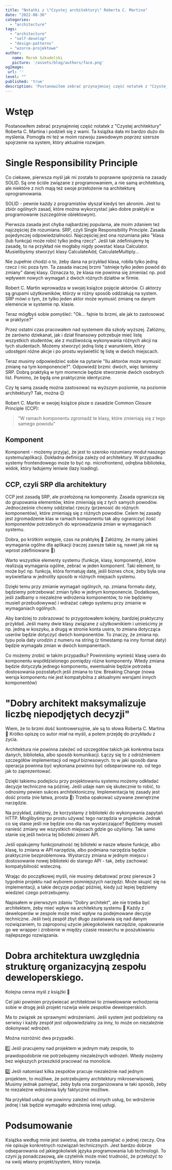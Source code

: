 ```yaml
---
title: "Notatki z \"Czystej architektury\" Roberta C. Martina"
date: "2022-08-30"
categories: 
  - "architecture"
tags: 
  - "architecture"
  - "self-develop"
  - "design-patterns"
  - "wzorce-projektowe"
author:
   name: Marek Szkudelski
   picture: '/assets/blog/authors/face.png'
ogImage:
 url: ''
level: ""
published: 'true'
description: 'Postanowiłem zebrać przynajmniej część notatek z "Czystej architektury" Roberta C. Martina i podzieli się z wami. Ta książka dała mi bardzo dużo do myślenia. Pomogła mi też w moim rozwoju zawodowym poprzez szersze spojrzenie na system, który aktualnie rozwijam.'
---
```


# Wstęp

Postanowiłem zebrać przynajmniej część notatek z "Czystej architektury" Roberta C. Martina i podzieli się z wami. Ta książka dała mi bardzo dużo do myślenia. Pomogła mi też w moim rozwoju zawodowym poprzez szersze spojrzenie na system, który aktualnie rozwijam.

# Single Responsibility Principle

Co ciekawe, pierwsza myśl jak mi została to poprawne spojrzenia na zasady SOLID. Są one ściśle związane z programowaniem, a nie samą architekturą, ale niektóre z nich mają też swoje przełożenie na architekturę oprogramowania.

SOLID - pewnie każdy z programistów słyszał kiedyś ten akronim. Jest to zbiór ogólnych zasad, które można wykorzystać jako dobre praktyki w programowanie (szczególnie obiektowym).

Pierwsza zasada jest chyba najbardziej popularna, ale moim zdaniem też najczęściej źle rozumiana. SRP, czyli Single Responsibility Principle. Zasada pojedynczej odpowiedzialności. Najczęściej jest ona rozumiana jako "klasa (lub funkcja) może robić tylko jedną rzecz". Jeśli tak zdefiniujemy tę zasadę, to na przykład nie mogłaby nigdy powstać klasa Calculator. Musielibyśmy stworzyć klasy CalculateAdd, CalculateMultiply...

Nie zupełnie chodzi o to, żeby dana na przykład klasa, robiła tylko jedną rzecz i nic poza tym. Ta zasada inaczej brzmi "istnieje tylko jeden powód do zmiany" danej klasy. Oznacza to, że klasa nie powinna się zmieniać np. pod wpływem nowych wymagań z dwóch różnych działów w firmie.

Robert C. Martin wprowadza w swojej książce pojęcie aktorów. Ci aktorzy są grupami użytkowników, którzy w różny sposób oddziałują na system. SRP mówi o tym, że tylko jeden aktor może wymusić zmianę na danym elemencie w systemie np. klasie.

Teraz mógłbyś sobie pomyśleć: "Ok... fajnie to brzmi, ale jak to zastosować w praktyce?"

Przez ostatni czas pracowałem nad systemem dla szkoły wyższej. Załóżmy, że zarówno dziekanat, jak i dział finansowy potrzebuje mieć listę wszystkich studentów, ale z możliwością wykonywania różnych akcji na tych studentach. Możemy stworzyć jedną listę z warunkiem, który udostępni różne akcje i po prostu wyświetlić tę listę w dwóch miejscach.

Teraz musimy odpowiedzieć sobie na pytanie "Ilu aktorów może wymusić zmianę na tym komponencie?". Odpowiedź brzmi: dwóch, więc łamiemy SRP. Dobrą praktyką w tym momencie będzie stworzenie dwóch osobnych list. Pomimo, że będą one praktycznie identyczne.

Czy tę samą zasadę można zastosować na wyższym poziomie, na poziomie architektury? Tak, można 😉

Robert C. Martin w swojej książce pisze o zasadzie Common Closure Principle (CCP):

> "W ramach komponentu zgromadź te klasy, które zmieniają się z tego samego powodu"

## Komponent

Komponent - możemy przyjąć, że jest to szeroko rozumiany moduł naszego systemu/aplikacji. Dokładna definicja zależy od architektury. W przypadku systemy frontendowego może to być np. microfrontend, odrębna biblioteka, widok, który ładujemy leniwie (lazy loading).

## CCP, czyli SRP dla architektury

CCP jest zasadą SRP, ale przełożoną na komponenty. Zasada ogranicza się do grupowania elementów, które zmieniają się z tych samych powodów. Jednocześnie chcemy oddzielać rzeczy (przenosić do różnych komponentów), które zmieniają się z różnych powodów. Celem tej zasady jest zgromadzenie klas w ramach komponentu tak aby ograniczyć ilość komponentów potrzebnych do wprowadzania zmian w wymaganiach systemu.

Dobra, po krótkim wstępie, czas na praktykę 🙂 Załóżmy, że mamy jakieś wymagania ogólne dla aplikacji (raczej zawsze takie są, nawet jak nie są wprost zdefiniowane 🙂)

Warto wszystkie elementy systemu (funkcje, klasy, komponenty), które realizują wymagania ogólne, zebrać w jeden komponent. Taki element, to może być np. funkcja, która formatuję datę, jeśli biznes chce, żeby była ona wyświetlana w jednolity sposób w różnych miejsach systemu.

Dzięki temu przy zmianie wymagań ogólnych, np. zmiana formatu daty, będziemy potrzebować zmian tylko w jednym komponencie. Dodatkowo, jeśli zadbamy o niezależne wdrożenia komponentów, to nie będziemy musieli przebudowywać i wdrażać całego systemu przy zmianie w wymaganiach ogólnych.

Aby bardziej to zobrazować to przygotowałem kolejny, bardziej praktyczny przykład. Jeśli mamy dwie klasy związane z użytkownikiem i umieścimy je np. jedną w koszyku, a drugą w stronie konta usera, to zmiana dotycząca userów będzie dotyczyć dwóch komponentów. To znaczy, że zmiana np. typu pola daty urodzin z numeru na string (z timestamp na inny format daty) będzie wymagała zmian w dwóch kompanentach.

Co możemy zrobić w takim przypadku? Powinniśmy wynieść klasę usera do komponentu współdzielonego pomiędzy różne komponenty. Wtedy zmiana będzie dotyczyła jednego komponentu, ewentualnie będzie potrzeba dostosowania pozostałych jeśli zmiana to tzw. Breaking Change (nowa wersja komponentu nie jest kompatybilna z aktualnymi wersjami innych komponentów)

# "Dobry architekt maksymalizuje liczbę niepodjętych decyzji"

Wiem, że to brzmi dość kontrowersyjnie, ale są to słowa Roberta C. Martina 🙂 Krótko opiszę co autor miał na myśli, a potem przejdę do przykładu z życia.

Architektura nie powinna zależeć od szczegółów takich jak konkretna baza danych, biblioteka, albo sposób komunikacji. Łączy się to z odróżnieniem szczegółów implementacji od reguł biznesowych. to w jaki sposób dana operacja powinna być wykonana powinno być odseparowane np. od tego jak to zaprezentować.

Dzięki takiemu podejściu przy projektowaniu systemu możemy odkładać decyzje techniczne na później. Jeśli udaje nam się skutecznie to robić, to odnosimy pewien sukces architektoniczny. Implementacja tej zasady jest dość prosta (nie łatwa, prosta 🙂) Trzeba opakować używane zewnętrzne narzędzie.

Na przykład, załóżmy, że korzystamy z biblioteki do wykonywania zapytań HTTP. Moglibyśmy po prostu używać tego narzędzia w projekcie. Jednak co się stanie jeśli nie będzie ono dla nas wystarczające? Będziemy musieli nanieść zmiany we wszystkich miejscach gdzie go użyliśmy. Tak samo stanie się jeśli twórca tej bilioteki zmieni API.

Jeśli opakujemy funkcjonalność tej bilioteki w nasze własne funkcje, albo klasę, to zmiana w API narzędzia, albo podmiana narzędzia będzie praktycznie bezproblemowa. Wystarczy zmiana w jednym miejscu i dostosowanie nowej biblioteki do starego API - tak, żeby zachować kompatybilność wsteczną.

Wrając do początkowej myśli, nie musimy debatować przez pierwsze 2 tygodnie projektu nad wyborem pomniejszych narzędzi. Może skupić się na implementacji, a takie decyzje podjąć później, kiedy już lepiej będziemy wiedzieć czego potrzebujemy.

Napisałem w pierwszym zdaniu "Dobry architekt", ale nie trzeba być architektem, żeby mieć wpływ na architekturę systemu 🙂 Każdy z deweloperów w zespole może mieć wpływ na podejmowane decyzje techniczne. Jeśli twój zespół zbyt długo zastanawia się nad danym rozwiązaniem, to zaproponuj użycie jakiegokolwiek narzędzie, opakowanie go we wrapper i zrobienie w między czasie researchu w poszukiwaniu najlepszego rozwiązania. 

# Dobra architektura uwzględnia strukturę organizacyjną zespołu deweloperskiego.

Kolejna cenna myśl z książki 🙂

Cel jaki powinien przyświecać architektowi to zniwelowanie wchodzenia sobie w drogę jeśli projekt rozwija wiele zespołów deweloperskich.

Ma to związek ze sprawnymi wdrożeniami. Jeśli system jest podzielony na serwisy i każdy zespół jest odpowiedzialny za inny, to może on niezależnie dokonywać wdrożeń.

Można rozróżnić dwa przypadki.

1️⃣ Jeśli pracujemy nad projektem w jednym mały zespole, to prawdopodobnie nie potrzebujemy niezależnych wdrożeń. Wtedy możemy bez większych przeszkód pracować na monolicie.

2️⃣ Jeśli natomiast kilka zespołów pracuje niezależnie nad jednym projektem, to możliwe, że potrzebujemy architektury mikroserwisowej. Musimy jednak pamiętać, żeby była ona zorganizowana w taki sposób, żeby te niezależne wdrożenia były faktycznie możliwe.

Na przykład usługi nie powinny zależeć od innych usług, bo wdrożenie jednej i tak będzie wymagało wdrożenia innej usługi.

# Podsumowanie

Książka według mnie jest świetna, ale trzeba pamiętać o jednej rzeczy. Ona nie opisuje konkretnych rozwiązań technicznych. Jest bardzo dobrze odseparowania od jakiegokolwiek języka programowania lub technologii. To czyni ją ponadczasową, ale czytelnik może mieć trudność, że przełożyć to na swój własny projekt/system, który rozwija.